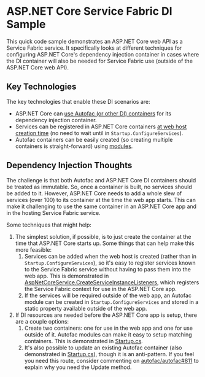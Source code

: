 ASP.NET Core Service Fabric DI Sample
=====================================

This quick code sample demonstrates an ASP.NET Core web API as a Service Fabric service. It specifically looks at different techniques for configuring ASP.NET Core's dependency injection container in cases where the DI container will also be needed for Service Fabric use (outside of the ASP.NET Core web API).

Key Technologies
----------------

The key technologies that enable these DI scenarios are:

* ASP.NET Core can [use Autofac (or other DI) containers](https://docs.microsoft.com/en-us/aspnet/core/fundamentals/dependency-injection#replacing-the-default-services-container) for its dependency injection container.
* Services can be registered in ASP.NET Core containers [at web host creation time](https://docs.microsoft.com/en-us/aspnet/core/api/microsoft.aspnetcore.hosting.webhostbuilder#Microsoft_AspNetCore_Hosting_WebHostBuilder_ConfigureServices_System_Action_Microsoft_Extensions_DependencyInjection_IServiceCollection__) (no need to wait until in `Startup.ConfigureServices`).
* Autofac containers can be easily created (so creating multiple containers is straight-forward) using [modules](http://docs.autofac.org/en/latest/configuration/modules.html). 

Dependency Injection Thoughts
-----------------------------

The challenge is that both Autofac and ASP.NET Core DI containers should be treated as immutable. So, once a container is built, no services should be added to it. However, ASP.NET Core needs to add a whole slew of services (over 100) to its container at the time the web app starts. This can make it challenging to use the same container in an ASP.NET Core app and in the hosting Service Fabric service.

Some techniques that might help:

1. The simplest solution, if possible, is to just create the container at the time that ASP.NET Core starts up. Some things that can help make this more feasible:
	1. Services can be added when the web host is created (rather than in `Startup.ConfigureServices`), so it's easy to register services known to the Service Fabric service without having to pass them into the web app. This is demonstrated in [AspNetCoreService.CreateServiceInstanceListeners](./AspNetCoreService/AspNetCoreService.cs), which registers the Service Fabric context for use in the ASP.NET Core app.
	2. If the services will be required outside of the web app, an Autofac module can be created in `Startup.ConfigureServices` and stored in a static property available outside of the web app.
2. If DI resources are needed before the ASP.NET Core app is setup, there are a couple options:
	1. Create two containers: one for use in the web app and one for use outside of it. Autofac modules can make it easy to setup matching containers. This is demonstrated in [Startup.cs](AspNetCoreService/Startup.cs#L53).
	2. It's also possible to update an existing Autofac container (also demonstrated in [Startup.cs](./AspNetCoreService/Startup.cs#L48)), though it is an anti-pattern. If you feel you need this route, consider commenting on [autofac/autofac#811](https://github.com/autofac/Autofac/issues/811) to explain why you need the Update method.